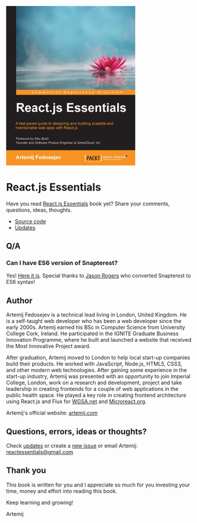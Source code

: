 <img src="./book-cover.jpg" alt="Book cover" width="350px" />

# React.js Essentials
Have you read [React.js Essentials](https://www.packtpub.com/web-development/reactjs-essentials) book yet? Share your comments, questions, ideas, thoughts.

+ [Source code](./code)
+ [Updates](./updates.md)

## Q/A

### Can I have ES6 version of Snapterest?

Yes! [Here it is](https://github.com/jmrog/react-essentials-es6-version). Special thanks to [Jason Rogers](https://github.com/jmrog) who converted Snapterest to ES6 syntax!

## Author

Artemij Fedosejev is a technical lead living in London, United Kingdom. He is a self-taught web developer who has been a web developer since the early 2000s. Artemij earned his BSc in Computer Science from University College Cork, Ireland. He participated in the IGNITE Graduate Business Innovation Programme, where he built and launched a website that received the Most Innovative Project award.

After graduation, Artemij moved to London to help local start-up companies build their products. He worked with JavaScript, Node.js, HTML5, CSS3, and other modern web technologies. After gaining some experience in the start-up industry, Artemij was presented with an opportunity to join Imperial College, London, work on a research and development, project and take leadership in creating frontends for a couple of web applications in the public health space. He played a key role in creating frontend architecture using React.js and Flux for [WGSA.net](http://wgsa.net) and [Microreact.org](http://microreact.org).

Artemij's official website: [artemij.com](http://artemij.com)

## Questions, errors, ideas or thoughts?

Check [updates](./updates.md) or create a [new issue](https://github.com/fedosejev/react-essentials/issues) or email Artemij: reactessentials@gmail.com

## Thank you

This book is written for you and I appreciate so much for you investing your time, money and effort into reading this book.

Keep learning and growing!

Artemij
